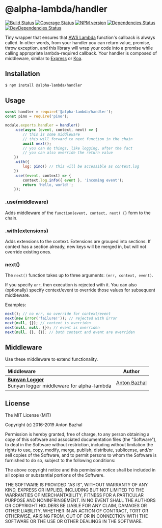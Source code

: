 # @alpha-lambda/handler

[![Build Status][ci-image]][ci-url]
[![Coverage Status][coverage-image]][coverage-url]
[![NPM version][npm-image]][npm-url]
[![Dependencies Status][dependencies-image]][dependencies-url]
[![DevDependencies Status][devdependencies-image]][devdependencies-url]

Tiny wrapper that ensures that [AWS Lambda][aws-lambda-url] function's callback is always called. In other words, from your handler you can return value, promise, throw exception, and this library will wrap your code into a promise while calling appropriate lambda-required callback. Your handler is composed of middleware, similar to [Express][express-url] or [Koa][koa-url].

## Installation

```bash
$ npm install @alpha-lambda/handler
```

## Usage

```js
const handler = require('@alpha-lambda/handler');
const pino = require('pino');

module.exports.handler = handler()
	.use(async (event, context, next) => {
		// this is some middleware
		// this will forward to next function in the chain
		await next();
		// you can do things, like logging, after the fact
		// you can also override the return value
	})
	.with({
		log: pino() // this will be accessible as context.log
	})
	.use((event, context) => {
		context.log.info({ event }, 'incoming event');
		return 'Hello, world!';
	});
```

### .use(middleware)
Adds middleware of the `function(event, context, next) {}` form to the chain.

### .with(extensions)
Adds extensions to the context. Extensions are grouped into sections. If context has a section already, new keys will be merged in, but will not override existing ones.

### next()

The `next()` function takes up to three arguments: `(err, context, event)`.

If you specify `err`, then execution is rejected with it. You can also (optionally) specify context/event to override those values for subsequent middleware.

Examples:

```js
next(); // no err, no override for context/event
next(new Error('failure!')); // rejected with Error
next(null, {}); // context is overriden
next(null, null, {}); // event is overriden
next(null, {}, {}); // both context and event are overriden
```

## Middleware

Use these middleware to extend functionality.

| Middleware | Author |
|:-------|:------:|
| **[Bunyan Logger][alpha-lambda-bunyan-url]** <br/> Bunyan logger middleware for alpha-lambda | [Anton Bazhal][anton-bazhal-url] |

## License

The MIT License (MIT)

Copyright (c) 2016-2019 Anton Bazhal

Permission is hereby granted, free of charge, to any person obtaining a copy of this software and associated documentation files (the "Software"), to deal in the Software without restriction, including without limitation the rights to use, copy, modify, merge, publish, distribute, sublicense, and/or sell copies of the Software, and to permit persons to whom the Software is furnished to do so, subject to the following conditions:

The above copyright notice and this permission notice shall be included in all copies or substantial portions of the Software.

THE SOFTWARE IS PROVIDED "AS IS", WITHOUT WARRANTY OF ANY KIND, EXPRESS OR IMPLIED, INCLUDING BUT NOT LIMITED TO THE WARRANTIES OF MERCHANTABILITY, FITNESS FOR A PARTICULAR PURPOSE AND NONINFRINGEMENT. IN NO EVENT SHALL THE AUTHORS OR COPYRIGHT HOLDERS BE LIABLE FOR ANY CLAIM, DAMAGES OR OTHER LIABILITY, WHETHER IN AN ACTION OF CONTRACT, TORT OR OTHERWISE, ARISING FROM, OUT OF OR IN CONNECTION WITH THE SOFTWARE OR THE USE OR OTHER DEALINGS IN THE SOFTWARE.

[anton-bazhal-url]: https://github.com/AntonBazhal
[aws-context-url]: http://docs.aws.amazon.com/lambda/latest/dg/nodejs-prog-model-context.html
[aws-lambda-url]: https://aws.amazon.com/lambda/details/
[bunyan-log-child-url]: https://www.npmjs.com/package/bunyan#logchild
[bunyan-url]: https://www.npmjs.com/package/bunyan
[ci-image]: https://circleci.com/gh/alpha-lambda/handler-node.svg?style=shield&circle-token=67cd5dfa3c7473cc2e7f7deff564cacf93082266
[ci-url]: https://circleci.com/gh/alpha-lambda/handler-node
[coverage-image]: https://coveralls.io/repos/github/alpha-lambda/handler-node/badge.svg?branch=master
[coverage-url]: https://coveralls.io/github/alpha-lambda/handler-node?branch=master
[dependencies-url]: https://david-dm.org/alpha-lambda/handler-node
[dependencies-image]: https://david-dm.org/alpha-lambda/handler-node/status.svg
[devdependencies-url]: https://david-dm.org/alpha-lambda/handler-node?type=dev
[devdependencies-image]: https://david-dm.org/alpha-lambda/handler-node/dev-status.svg
[express-url]: https://expressjs.com/
[koa-url]: http://koajs.com/
[alpha-lambda-bunyan-url]: https://www.npmjs.com/package/alpha-lambda-bunyan
[npm-url]: https://www.npmjs.org/package/@alpha-lambda/handler
[npm-image]: https://img.shields.io/npm/v/@alpha-lambda/handler.svg
